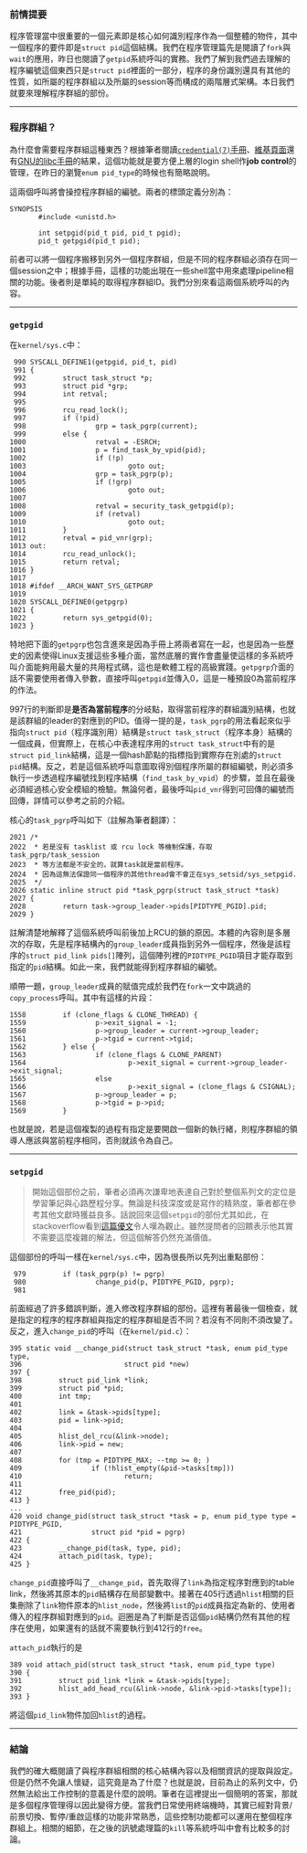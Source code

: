 ### 前情提要

程序管理當中很重要的一個元素即是核心如何識別程序作為一個整體的物件，其中一個程序的要件即是`struct pid`這個結構。我們在程序管理篇先是閱讀了`fork`與`wait`的應用，昨日也閱讀了`getpid`系統呼叫的實務。我們了解到我們過去理解的程序編號這個東西只是`struct pid`裡面的一部分，程序的身份識別還具有其他的性質，如所屬的程序群組以及所屬的session等而構成的兩階層式架構。本日我們就要來理解程序群組的部份。

---
### 程序群組？

為什麼會需要程序群組這種東西？根據筆者閱讀[`credential(7)`手冊](http://man7.org/linux/man-pages/man7/credentials.7.html)、[維基頁面](https://en.wikipedia.org/wiki/Job_control_(Unix))還有[GNU的libc手冊](https://www.gnu.org/software/libc/manual/html_node/Job-Control.html)的結果，這個功能就是要方便上層的login shell作**job control**的管理，在昨日的瀏覽`enum pid_type`的時候也有簡略說明。

這兩個呼叫將會操控程序群組的編號。兩者的標頭定義分別為：
```
SYNOPSIS
       #include <unistd.h>

       int setpgid(pid_t pid, pid_t pgid);
       pid_t getpgid(pid_t pid);
```
前者可以將一個程序搬移到另外一個程序群組，但是不同的程序群組必須存在同一個session之中；根據手冊，這樣的功能出現在一些shell當中用來處理pipeline相關的功能。後者則是單純的取得程序群組ID。我們分別來看這兩個系統呼叫的內容。

---
### `getpgid`
在`kernel/sys.c`中：
```
 990 SYSCALL_DEFINE1(getpgid, pid_t, pid)
 991 {               
 992         struct task_struct *p;
 993         struct pid *grp;
 994         int retval;    
 995                 
 996         rcu_read_lock();
 997         if (!pid)      
 998                 grp = task_pgrp(current);
 999         else {  
1000                 retval = -ESRCH;
1001                 p = find_task_by_vpid(pid);
1002                 if (!p)
1003                         goto out;
1004                 grp = task_pgrp(p);
1005                 if (!grp)
1006                         goto out;
1007                 
1008                 retval = security_task_getpgid(p);
1009                 if (retval)
1010                         goto out;
1011         }       
1012         retval = pid_vnr(grp);
1013 out:            
1014         rcu_read_unlock();
1015         return retval;
1016 }
1017                 
1018 #ifdef __ARCH_WANT_SYS_GETPGRP
1019                 
1020 SYSCALL_DEFINE0(getpgrp)
1021 {               
1022         return sys_getpgid(0);
1023 }
```
特地把下面的`getpgrp`也包含進來是因為手冊上將兩者寫在一起，也是因為一些歷史的因素使得Linux支援這些多種介面，當然底層的實作會盡量使這樣的多系統呼叫介面能夠用最大量的共用程式碼，這也是軟體工程的高級實踐。`getpgrp`介面的話不需要使用者傳入參數，直接呼叫`getpgid`並傳入0，這是一種預設0為當前程序的作法。

997行的判斷即是**是否為當前程序**的分岐點，取得當前程序的群組識別結構，也就是該群組的leader的對應到的PID。值得一提的是，`task_pgrp`的用法看起來似乎指向`struct pid`（程序識別用）結構是`struct task_struct`（程序本身）結構的一個成員，但實際上，在核心中表達程序用的`struct task_struct`中有的是`struct pid_link`結構，這是一個hash節點的指標指到實際存在別處的`struct pid`結構。反之，若是這個系統呼叫意圖取得別個程序所屬的群組編號，則必須多執行一步透過程序編號找到程序結構（`find_task_by_vpid`）的步驟，並且在最後必須經過核心安全模組的檢驗。無論何者，最後呼叫`pid_vnr`得到可回傳的編號而回傳，詳情可以參考之前的介紹。

核心的`task_pgrp`呼叫如下（註解為筆者翻譯）：
```
2021 /*                    
2022  * 若是沒有 tasklist 或 rcu lock 等機制保護，存取task_pgrp/task_session
2023  * 等方法都是不安全的，就算task就是當前程序。
2024  * 因為這無法保證同一個程序的其他thread會不會正在sys_setsid/sys_setpgid.
2025  */               
2026 static inline struct pid *task_pgrp(struct task_struct *task)                                                                           
2027 {       
2028         return task->group_leader->pids[PIDTYPE_PGID].pid;
2029 }
```
註解清楚地解釋了這個系統呼叫前後加上RCU的鎖的原因。本體的內容則是多層次的存取，先是程序結構內的`group_leader`成員指到另外一個程序，然後是該程序的`struct pid_link pids[]`陣列，這個陣列裡的`PIDTYPE_PGID`項目才能存取到指定的`pid`結構。如此一來，我們就能得到程序群組的編號。

順帶一題，`group_leader`成員的賦值完成於我們在`fork`一文中跳過的`copy_process`呼叫。其中有這樣的片段：
```
1558         if (clone_flags & CLONE_THREAD) {
1559                 p->exit_signal = -1;
1560                 p->group_leader = current->group_leader;                                                                                
1561                 p->tgid = current->tgid;
1562         } else {    
1563                 if (clone_flags & CLONE_PARENT)
1564                         p->exit_signal = current->group_leader->exit_signal;
1565                 else
1566                         p->exit_signal = (clone_flags & CSIGNAL);
1567                 p->group_leader = p;
1568                 p->tgid = p->pid;
1569         }           
```
也就是說，若是這個複製的過程有指定是要開啟一個新的執行緒，則程序群組的領導人應該與當前程序相同，否則就該令為自己。

---
### `setpgid`

> 開始這個部份之前，筆者必須再次謙卑地表達自己對於整個系列文的定位是學習筆記與心路歷程分享。無論是科技深度或是寫作的精熟度，筆者都在參考其他文獻時獲益良多。話說回來這個`setpgid`的部份尤其如此，在stackoverflow看到[這篇優文](http://stackoverflow.com/questions/16639275/grouping-child-processes-with-setgpid)令人嘆為觀止。雖然提問者的回饋表示他其實不需要這麼複雜的解法，但這個解答仍然充滿價值。

這個部份的呼叫一樣在`kernel/sys.c`中，因為很長所以先列出重點部份：
```
 979         if (task_pgrp(p) != pgrp)
 980                 change_pid(p, PIDTYPE_PGID, pgrp);
 981         
```
前面經過了許多錯誤判斷，進入修改程序群組的部份。這裡有著最後一個檢查，就是指定的程序的程序群組與指定的程序群組是否不同？若沒有不同則不須改變了。反之，進入`change_pid`的呼叫（在`kernel/pid.c`）：
```
395 static void __change_pid(struct task_struct *task, enum pid_type type,
396                         struct pid *new)
397 {        
398         struct pid_link *link;
399         struct pid *pid;
400         int tmp;
401          
402         link = &task->pids[type];
403         pid = link->pid;
404          
405         hlist_del_rcu(&link->node);
406         link->pid = new;
407          
408         for (tmp = PIDTYPE_MAX; --tmp >= 0; )
409                 if (!hlist_empty(&pid->tasks[tmp]))
410                         return;
411          
412         free_pid(pid);
413 }        
...
420 void change_pid(struct task_struct *task = p, enum pid_type type = PIDTYPE_PGID,                                                         
421                 struct pid *pid = pgrp)
422 {                
423         __change_pid(task, type, pid);
424         attach_pid(task, type);
425 }        
```
`change_pid`直接呼叫了`__change_pid`，首先取得了`link`為指定程序對應到的table link，然後將其原本的`pid`結構存在局部變數中。接著在405行透過`hlist`相關的巨集刪除了`link`物件原本的`hlist_node`，然後將`list`的`pid`成員指定為新的、使用者傳入的程序群組對應到的`pid`。迴圈是為了判斷是否這個`pid`結構仍然有其他的程序在使用，如果還有的話就不需要執行到412行的`free`。

`attach_pid`執行的是
```
389 void attach_pid(struct task_struct *task, enum pid_type type)                                                                       
390 {
391         struct pid_link *link = &task->pids[type];
392         hlist_add_head_rcu(&link->node, &link->pid->tasks[type]);
393 }
```
將這個`pid_link`物件加回`hlist`的過程。

---
### 結論

我們的確大概閱讀了與程序群組相關的核心結構內容以及相關資訊的提取與設定。但是仍然不免讓人懷疑，這究竟是為了什麼？也就是說，目前為止的系列文中，仍然無法給出工作控制的意義是什麼的說明。筆者在這裡提出一個簡明的答案，那就是多個程序管理得以因此變得方便。當我們日常使用終端機時，其實已經對背景/前景切換、暫停/重啟這樣的功能非常熟悉，這些控制功能都可以運用在整個程序群組上。相關的細節，在之後的訊號處理篇的`kill`等系統呼叫中會有比較多的討論。
